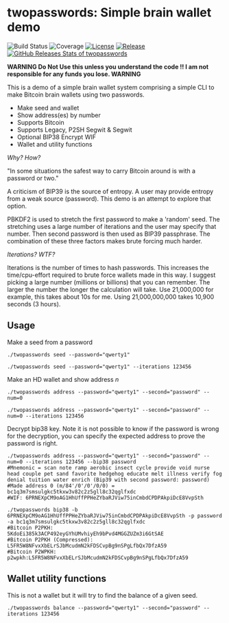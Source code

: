 # twopasswords: Simple brain wallet demo

![Build Status](https://github.com/timchurchard/twopasswords/workflows/Test/badge.svg)
![Coverage](https://img.shields.io/badge/Coverage-67.3%25-yellow)
[![License](https://img.shields.io/github/license/timchurchard/twopasswords)](/LICENSE)
[![Release](https://img.shields.io/github/release/timchurchard/twopasswords.svg)](https://github.com/timchurchard/twopasswords/releases/latest)
[![GitHub Releases Stats of twopasswords](https://img.shields.io/github/downloads/timchurchard/twopasswords/total.svg?logo=github)](https://somsubhra.github.io/github-release-stats/?username=timchurchard&repository=twopasswords)


**WARNING Do Not Use this unless you understand the code !! I am not responsible for any funds you lose. WARNING**

This is a demo of a simple brain wallet system comprising a simple CLI to make Bitcoin brain wallets using two passwords.
- Make seed and wallet
- Show address(es) by number
- Supports Bitcoin
- Supports Legacy, P2SH Segwit & Segwit
- Optional BIP38 Encrypt WIF
- Wallet and utility functions

_Why? How?_

"In some situations the safest way to carry Bitcoin around is with a password or two."

A criticism of BIP39 is the source of entropy. A user may provide entropy from a weak source (password). This demo is an attempt to explore that option.

PBKDF2 is used to stretch the first password to make a 'random' seed. The stretching uses a large number of iterations and the user may specify that number. Then second password is then used as BIP39 passphrase. The combination of these three factors makes brute forcing much harder.

_Iterations? WTF?_

Iterations is the number of times to hash passwords. This increases the time/cpu-effort required to brute force wallets made in this way. I suggest picking a large number (millions or billions) that you can remember. The larger the number the longer the calculation will take. Use 21,000,000 for example, this takes about 10s for me. Using 21,000,000,000 takes 10,900 seconds (3 hours).

## Usage

Make a seed from a password

```shell
./twopasswords seed --password="qwerty1"

./twopasswords seed --password="qwerty1" --iterations 123456
```

Make an HD wallet and show address _n_

```shell
./twopasswords address --password="qwerty1" --second="password" --num=0

./twopasswords address --password="qwerty1" --second="password" --num=0 --iterations 123456
```

Decrypt bip38 key. Note it is not possible to know if the password is wrong for the decryption, you can specify the expected address to prove the password is right.
```shell
./twopasswords address --password="qwerty1" --second="password" --num=0 --iterations 123456 --bip38 password
#Mnemonic = scan note ramp aerobic insect cycle provide void nurse head couple pet sand favorite hedgehog educate melt illness verify fog denial tuition water enrich (Bip39 with second password: password)
#Made address 0 (m/84'/0'/0'/0/0) = bc1q3m7smsulgkc5tkxw3v82c2z5gll8c32qglfxdc
#WIF: 6PRNEXpCM9oAG1HhUffPPHeZYbaRJViw75inCmbdCPDPAkpiDcE8VvpSth

./twopasswords bip38 -b 6PRNEXpCM9oAG1HhUffPPHeZYbaRJViw75inCmbdCPDPAkpiDcE8VvpSth -p password -a bc1q3m7smsulgkc5tkxw3v82c2z5gll8c32qglfxdc
#Bitcoin P2PKH:                  5KdoEi385k3ACP492eyGYhUMvhiyEh9bPvd4MGGZUZm3i6GtSAE
#Bitcoin P2PKH (Compressed):     L5FR5W8NFvxXbELrSJbMcudmN2kFDSCvpBg9nSPgLfbQx7DfzA59
#Bitcoin P2WPKH:                 p2wpkh:L5FR5W8NFvxXbELrSJbMcudmN2kFDSCvpBg9nSPgLfbQx7DfzA59
```

## Wallet utility functions

This is not a wallet but it will try to find the balance of a given seed.

```shell
./twopasswords balance --password="qwerty1" --second="password" --iterations 123456
```

